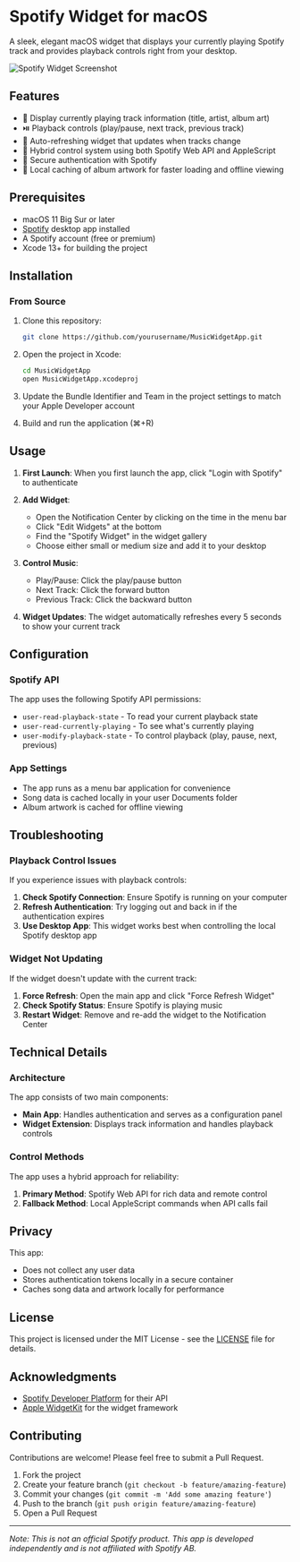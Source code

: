 # Spotify Widget for macOS

A sleek, elegant macOS widget that displays your currently playing Spotify track and provides playback controls right from your desktop.

![Spotify Widget Screenshot](/screenshots/widget-screenshot.png)

## Features

- 🎵 Display currently playing track information (title, artist, album art)
- ⏯️ Playback controls (play/pause, next track, previous track)
- 🔄 Auto-refreshing widget that updates when tracks change
- 🔌 Hybrid control system using both Spotify Web API and AppleScript
- 🔐 Secure authentication with Spotify
- 💾 Local caching of album artwork for faster loading and offline viewing

## Prerequisites

- macOS 11 Big Sur or later
- [Spotify](https://www.spotify.com/download/) desktop app installed
- A Spotify account (free or premium)
- Xcode 13+ for building the project

## Installation

### From Source

1. Clone this repository:
   ```bash
   git clone https://github.com/yourusername/MusicWidgetApp.git
   ```

2. Open the project in Xcode:
   ```bash
   cd MusicWidgetApp
   open MusicWidgetApp.xcodeproj
   ```

3. Update the Bundle Identifier and Team in the project settings to match your Apple Developer account

4. Build and run the application (⌘+R)

## Usage

1. **First Launch**: When you first launch the app, click "Login with Spotify" to authenticate
   
2. **Add Widget**: 
   - Open the Notification Center by clicking on the time in the menu bar
   - Click "Edit Widgets" at the bottom
   - Find the "Spotify Widget" in the widget gallery
   - Choose either small or medium size and add it to your desktop

3. **Control Music**:
   - Play/Pause: Click the play/pause button
   - Next Track: Click the forward button
   - Previous Track: Click the backward button

4. **Widget Updates**: The widget automatically refreshes every 5 seconds to show your current track

## Configuration

### Spotify API

The app uses the following Spotify API permissions:
- `user-read-playback-state` - To read your current playback state
- `user-read-currently-playing` - To see what's currently playing
- `user-modify-playback-state` - To control playback (play, pause, next, previous)

### App Settings

- The app runs as a menu bar application for convenience
- Song data is cached locally in your user Documents folder
- Album artwork is cached for offline viewing

## Troubleshooting

### Playback Control Issues

If you experience issues with playback controls:

1. **Check Spotify Connection**: Ensure Spotify is running on your computer
2. **Refresh Authentication**: Try logging out and back in if the authentication expires
3. **Use Desktop App**: This widget works best when controlling the local Spotify desktop app

### Widget Not Updating

If the widget doesn't update with the current track:

1. **Force Refresh**: Open the main app and click "Force Refresh Widget"
2. **Check Spotify Status**: Ensure Spotify is playing music
3. **Restart Widget**: Remove and re-add the widget to the Notification Center

## Technical Details

### Architecture

The app consists of two main components:
- **Main App**: Handles authentication and serves as a configuration panel
- **Widget Extension**: Displays track information and handles playback controls

### Control Methods

The app uses a hybrid approach for reliability:
1. **Primary Method**: Spotify Web API for rich data and remote control
2. **Fallback Method**: Local AppleScript commands when API calls fail

## Privacy

This app:
- Does not collect any user data
- Stores authentication tokens locally in a secure container
- Caches song data and artwork locally for performance

## License

This project is licensed under the MIT License - see the [LICENSE](LICENSE) file for details.

## Acknowledgments

- [Spotify Developer Platform](https://developer.spotify.com/) for their API
- [Apple WidgetKit](https://developer.apple.com/documentation/widgetkit) for the widget framework

## Contributing

Contributions are welcome! Please feel free to submit a Pull Request.

1. Fork the project
2. Create your feature branch (`git checkout -b feature/amazing-feature`)
3. Commit your changes (`git commit -m 'Add some amazing feature'`)
4. Push to the branch (`git push origin feature/amazing-feature`)
5. Open a Pull Request

---

*Note: This is not an official Spotify product. This app is developed independently and is not affiliated with Spotify AB.* 